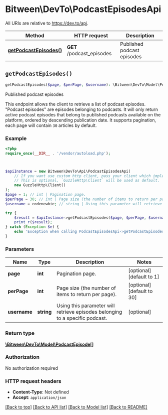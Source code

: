 # Bitween\DevTo\PodcastEpisodesApi

All URIs are relative to https://dev.to/api.

Method | HTTP request | Description
------------- | ------------- | -------------
[**getPodcastEpisodes()**](PodcastEpisodesApi.md#getPodcastEpisodes) | **GET** /podcast_episodes | Published podcast episodes


## `getPodcastEpisodes()`

```php
getPodcastEpisodes($page, $perPage, $username): \Bitween\DevTo\Model\PodcastEpisode[]
```

Published podcast episodes

This endpoint allows the client to retrieve a list of podcast episodes.  \"Podcast episodes\" are episodes belonging to podcasts.  It will only return active podcast episodes that belong to published podcasts available on the platform, ordered by descending publication date.  It supports pagination, each page will contain `30` articles by default.

### Example

```php
<?php
require_once(__DIR__ . '/vendor/autoload.php');



$apiInstance = new Bitween\DevTo\Api\PodcastEpisodesApi(
    // If you want use custom http client, pass your client which implements `GuzzleHttp\ClientInterface`.
    // This is optional, `GuzzleHttp\Client` will be used as default.
    new GuzzleHttp\Client()
);
$page = 1; // int | Pagination page.
$perPage = 30; // int | Page size (the number of items to return per page).
$username = codenewbie; // string | Using this parameter will retrieve episodes belonging to a specific podcast.

try {
    $result = $apiInstance->getPodcastEpisodes($page, $perPage, $username);
    print_r($result);
} catch (Exception $e) {
    echo 'Exception when calling PodcastEpisodesApi->getPodcastEpisodes: ', $e->getMessage(), PHP_EOL;
}
```

### Parameters

Name | Type | Description  | Notes
------------- | ------------- | ------------- | -------------
 **page** | **int**| Pagination page. | [optional] [default to 1]
 **perPage** | **int**| Page size (the number of items to return per page). | [optional] [default to 30]
 **username** | **string**| Using this parameter will retrieve episodes belonging to a specific podcast. | [optional]

### Return type

[**\Bitween\DevTo\Model\PodcastEpisode[]**](../Model/PodcastEpisode.md)

### Authorization

No authorization required

### HTTP request headers

- **Content-Type**: Not defined
- **Accept**: `application/json`

[[Back to top]](#) [[Back to API list]](../../README.md#endpoints)
[[Back to Model list]](../../README.md#models)
[[Back to README]](../../README.md)
